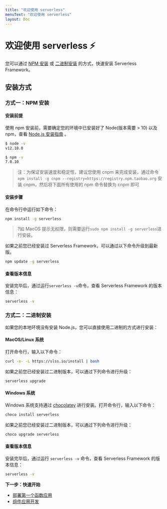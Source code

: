 ```yaml
---
title: "欢迎使用 serverless"
menuText: "欢迎使用 serverless"
layout: Doc
---
```


# 欢迎使用 serverless ⚡️

您可以通过 [NPM 安装](#npm) 或 [二进制安装](#binary) 的方式，快速安装 Serverless Framework。

## 安装方式

<span id="npm"></span>

### 方式一：NPM 安装

#### 安装前提

使用 npm 安装前，需要确定您的环境中已安装好了 Node(版本需要 > 10) 以及 npm，查看 [Node.js 安装指南](https://nodejs.org/zh-cn/download/) 。

```sh
$ node -v
v12.18.0

$ npm -v
7.0.10
```

> 注：为保证安装速度和稳定性，建议您使用 cnpm 来完成安装，通过命令 `npm install -g cnpm --registry=https://registry.npm.taobao.org` 安装 cnpm，然后将下面所有使用的 npm 命令替换为 cnpm 即可

#### 安装步骤

在命令行中运行如下命令：

```sh
npm install -g serverless
```

> ?如 MacOS 提示无权限，则需要运行`sudo npm install -g serverless`进行安装。

如果之前您已经安装过 Serverless Framework，可以通过以下命令升级到最新版。

```sh
npm update -g serverless
```

#### 查看版本信息

安装完毕后，通过运行`serverless -v`命令，查看 Serverless Framework 的版本信息：

```sh
serverless -v
```

<span id="binary"></span>

### 方式二：二进制安装

如果您的本地环境没有安装 Node.js，您可以直接使用二进制的方式进行安装：

#### MacOS/Linux 系统

打开命令行，输入以下命令：

```sh
curl -o- -L https://slss.io/install | bash
```

如果之前您已经安装过二进制版本，可以通过下列命令进行升级：

```sh
serverless upgrade
```

#### Windows 系统

Windows 系统支持通过 [chocolatey](https://chocolatey.org/) 进行安装。打开命令行，输入以下命令：

```sh
choco install serverless
```

如果之前您已经安装过二进制版本，可以通过下列命令进行升级：

```sh
choco upgrade serverless
```

#### 查看版本信息

安装完毕后，通过运行 `serverless -v` 命令，查看 Serverless Framework 的版本信息：

```sh
serverless -v
```

**下一步：快速开始**

- [部署第一个函数应用](./function-dev)
- [组件应用开发](./components-dev)
